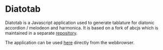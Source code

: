 # Diatotab
Diatotab is a Javascript application used to generate tablature for diatonic accordion / melodeon and harmonica.
It is based on a fork of abcjs which is maintained in a separate [repository](https://github.com/RickvanderS/abcjs-melodeon-tab).

The application can be used [here](https://diatotab.com/) directly from the webbrowser.